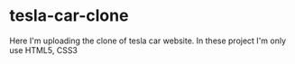 # tesla-car-clone
Here I'm uploading the clone of tesla car website. In these project I'm only use HTML5, CSS3
